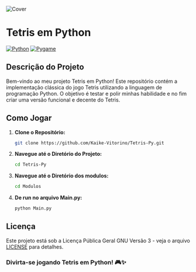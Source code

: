 ![Cover](https://raw.githubusercontent.com/Kaike-Vitorino/Tetris-Py/main/Artes/Tetris-Py%20Background.png)
# Tetris em Python

[![Python](https://img.shields.io/badge/Python-3776AB?style=for-the-badge&logo=python&logoColor=white)](https://www.python.org/)
[![Pygame](https://img.shields.io/badge/Pygame-3776AB?style=for-the-badge&logo=pygame&logoColor=white)](https://www.pygame.org/)


## Descrição do Projeto

Bem-vindo ao meu projeto Tetris em Python! Este repositório contém a implementação clássica do jogo Tetris utilizando a linguagem de programação Python. O objetivo é testar e polir minhas habilidade e no fim criar uma versão funcional e decente do Tetris.

## Como Jogar

1. **Clone o Repositório:**
   ```bash
   git clone https://github.com/Kaike-Vitorino/Tetris-Py.git
   ```

2. **Navegue até o Diretório do Projeto:**
   ```bash
   cd Tetris-Py
   ```

3. **Navegue até o Diretório dos modulos:**
   ```bash
   cd Modulos
   ```

4. **De run no arquivo Main.py:**
   ```bash
   python Main.py
   ```

## Licença

Este projeto está sob a Licença Pública Geral GNU Versão 3 - veja o arquivo [LICENSE](LICENSE.md) para detalhes.

### Divirta-se jogando Tetris em Python! 🎮✨
